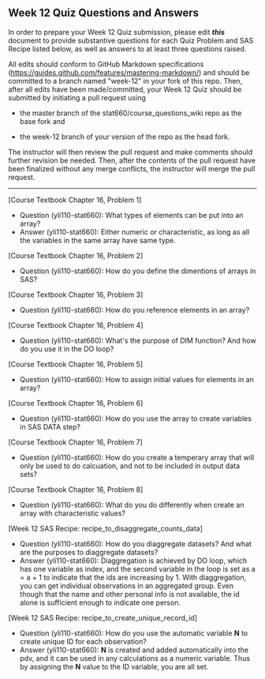 
## Week 12 Quiz Questions and Answers

In order to prepare your Week 12 Quiz submission, please edit ***this*** document to provide substantive questions for each Quiz Problem and SAS Recipe listed below, as well as answers to at least three questions raised.

All edits should conform to GitHub Markdown specifications (https://guides.github.com/features/mastering-markdown/) and should be committed to a branch named "week-12" in your fork of this repo. Then, after all edits have been made/committed, your Week 12 Quiz should be submitted by initiating a pull request using

- the master branch of the stat660/course_questions_wiki repo as the base fork and

- the week-12 branch of your version of the repo as the head fork.

The instructor will then review the pull request and make comments should further revision be needed. Then, after the contents of the pull request have been finalized without any merge conflicts, the instructor will merge the pull request.



********************************************************************************



[Course Textbook Chapter 16, Problem 1]
* Question (yli110-stat660): What types of elements can be put into an array?
* Answer (yli110-stat660): Either numeric or characteristic, as long as all the variables in the same array have same type.



[Course Textbook Chapter 16, Problem 2]
* Question (yli110-stat660): How do you define the dimentions of arrays in SAS?



[Course Textbook Chapter 16, Problem 3]
* Question (yli110-stat660): How do you reference elements in an array?



[Course Textbook Chapter 16, Problem 4]
* Question (yli110-stat660): What's the purpose of DIM function? And how do you use it in the DO loop?



[Course Textbook Chapter 16, Problem 5]
* Question (yli110-stat660): How to assign initial values for elements in an array?



[Course Textbook Chapter 16, Problem 6]
* Question (yli110-stat660): How do you use the array to create variables in SAS DATA step?



[Course Textbook Chapter 16, Problem 7]
* Question (yli110-stat660): How do you create a temperary array that will only be used to do calcuation, and not to be included in output data sets?



[Course Textbook Chapter 16, Problem 8]
* Question (yli110-stat660): What do you do differently when create an array with characteristic values?



[Week 12 SAS Recipe: recipe_to_disaggregate_counts_data]
* Question (yli110-stat660): How do you diaggregate datasets? And what are the purposes to diaggregate datasets?
* Answer (yli110-stat660): Diaggregation is achieved by DO loop, which has one variable as index, and the second variable in the loop is set as a = a + 1 to indicate that the ids are increasing by 1. With diaggregation, you can get individual observations in an aggregated group. Even though that the name and other personal info is not available, the id alone is sufficient enough to indicate one person.



[Week 12 SAS Recipe: recipe_to_create_unique_record_id]
* Question (yli110-stat660): How do you use the automatic variable __N__ to create unique ID for each observation?
* Answer (yli110-stat660): __N__ is created and added automatically into the pdv, and it can be used in any calculations as a numeric variable. Thus by assigning the __N__ value to the ID variable, you are all set.


